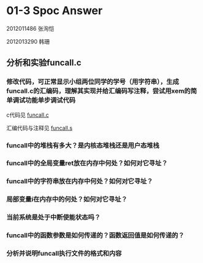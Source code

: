 # 01-3 Spoc Answer

2012011486 张洵恺

2012013290 韩珊

## 分析和实验funcall.c

### 修改代码，可正常显示小组两位同学的学号（用字符串），生成funcall.c的汇编码，理解其实现并给汇编码写注释，尝试用xem的简单调试功能单步调试代码

c代码见 [funcall.c](01-3-answer/funcall.c)

汇编代码与注释见 [funcall.s](01-3-answer/funcall.s)

### funcall中的堆栈有多大？是内核态堆栈还是用户态堆栈
### funcall中的全局变量ret放在内存中何处？如何对它寻址？
### funcall中的字符串放在内存中何处？如何对它寻址？
### 局部变量i在内存中的何处？如何对它寻址？
### 当前系统是处于中断使能状态吗？
### funcall中的函数参数是如何传递的？函数返回值是如何传递的？
### 分析并说明funcall执行文件的格式和内容 　

